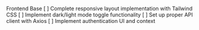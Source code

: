Frontend Base
[ ] Complete responsive layout implementation with Tailwind CSS
[ ] Implement dark/light mode toggle functionality
[ ] Set up proper API client with Axios
[ ] Implement authentication UI and context